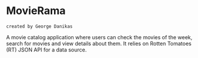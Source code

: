 # MovieRama

```
created by George Danikas
```

A movie catalog application where users can check the movies of the week, search for movies and view details about them. It relies on Rotten Tomatoes (RT) JSON API for a data source.